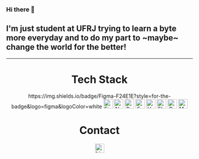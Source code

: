 ### Hi there 👋

## I'm just student at UFRJ trying to learn a byte more everyday and to do my part to ~maybe~ change the world for the better!

------

<div align="center">
    <h1>Tech Stack</h1>
  https://img.shields.io/badge/Figma-F24E1E?style=for-the-badge&logo=figma&logoColor=white
    <a href="https://www.figma.com/"><img alt="Figma" src="https://img.shields.io/badge/Figma-F24E1E?style=for-the-badge&logo=figma&logoColor=white" height="25"/></a>
    <a href="https://nodejs.org/"><img alt="NodeJS" src="https://img.shields.io/badge/node.js%20-%2343853D.svg?&style=for-the-badge&logo=node.js&logoColor=white" height="25"/></a>
    <a href="https://www.python.org/"><img alt="Python" src="https://img.shields.io/badge/python%20-%2314354C.svg?&style=for-the-badge&logo=python&logoColor=white" height="25"/></a>
    <a href="https://expressjs.com/"><img alt="Express.js" src="https://img.shields.io/badge/express.js%20-%23404d59.svg?&style=for-the-badge" height="25"/></a>
    <a href="https://vuejs.org/"><img alt="Vue.js" src="https://img.shields.io/badge/vuejs%20-%2335495e.svg?&style=for-the-badge&logo=vue.js&logoColor=%234FC08D" height="25"/></a>
    <a href="https://flask.palletsprojects.com/"><img alt="Flask" src="https://img.shields.io/badge/flask%20-%23000.svg?&style=for-the-badge&logo=flask&logoColor=white" height="25"/></a>
    <a href="https://pandas.pydata.org/"><img alt="Pandas" src="https://img.shields.io/badge/pandas%20-%23150458.svg?&style=for-the-badge&logo=pandas&logoColor=white" height="25"/></a>
    <a href="https://www.mysql.com/"><img alt="MySQL" src="https://img.shields.io/badge/mysql-%2300f.svg?&style=for-the-badge&logo=mysql&logoColor=white" height="25"/></a>
    
</div>




<div align="center">
    <h1>Contact</h1>
    <a href="https://www.linkedin.com/in/kelly-pinheiro-soares-225352231/"><img alt="Linkedin" src="https://img.shields.io/badge/linkedin-%230077B5.svg?&style=for-the-badge&logo=linkedin&logoColor=white" height="25"/></a>
</div>

<!--
**Kellypsoares/Kellypsoares** is a ✨ _special_ ✨ repository because its `README.md` (this file) appears on your GitHub profile.

Here are some ideas to get you started:

- 🔭 I’m currently working on ...
- 🌱 I’m currently learning ...
- 👯 I’m looking to collaborate on ...
- 🤔 I’m looking for help with ...
- 💬 Ask me about ...
- 📫 How to reach me: ...
- 😄 Pronouns: ...
- ⚡ Fun fact: ...
-->
